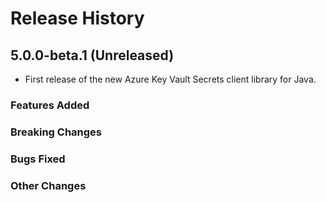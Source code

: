 # Release History

## 5.0.0-beta.1 (Unreleased)

- First release of the new Azure Key Vault Secrets client library for Java.

### Features Added

### Breaking Changes

### Bugs Fixed

### Other Changes
